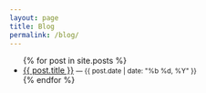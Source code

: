 ```yaml
---
layout: page
title: Blog
permalink: /blog/
---
```


<ul>
  {% for post in site.posts %}
    <li>
      <a href="{{ post.url | relative_url }}">{{ post.title }}</a>
      <small> — {{ post.date | date: "%b %d, %Y" }}</small>
    </li>
  {% endfor %}
</ul>
